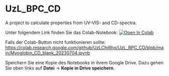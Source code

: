 # UzL_BPC_CD
A project to calculate properties from UV-VIS- and CD-spectra.

Unter folgendem Link finden Sie das Colab-Notebook:
[![Open In Colab](https://colab.research.google.com/assets/colab-badge.svg)](https://colab.research.google.com/github/UzLChiRho/UzL_BPC_CD/blob/main/Myoglobin_CD_blank_20230704.ipynb)

Falls der Colab-Button nicht funktionieren sollte:
https://colab.research.google.com/github/UzLChiRho/UzL_BPC_CD/blob/main/Myoglobin_CD_blank_20230704.ipynb

Speichern Sie eine Kopie des Notebooks in ihrem Google Drive. Dazu gehen Sie oben links auf **Datei** -> **Kopie in Drive speichern**.
